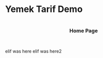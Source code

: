 # Yemek Tarif Demo

<p align= "center" >
  <img 
       src = "https://github.com/elifbilgep/yemekTarifi/blob/main/assets/screenshoots/foodss.png" alt ="">
<br>
  <h3 align = "center"> Home Page </h3>
</p>

<br>

elif was here
elif was here2
